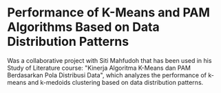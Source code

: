 # Performance of K-Means and PAM Algorithms Based on Data Distribution Patterns
Was a collaborative project with Siti Mahfudoh that has been used in his Study of Literature course: "Kinerja Algoritma K-Means dan PAM Berdasarkan Pola Distribusi Data", which analyzes the performance of k-means and k-medoids clustering based on data distribution patterns.
